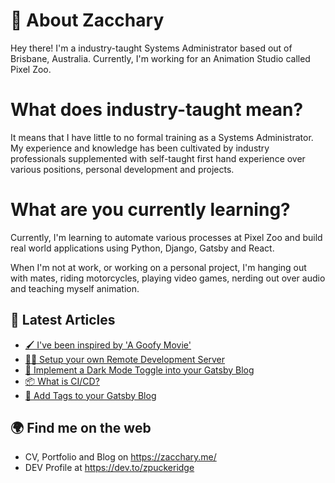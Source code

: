 # 👋 About Zacchary
Hey there! I'm a industry-taught Systems Administrator based out of Brisbane, Australia. Currently, I'm working for an Animation Studio called Pixel Zoo.

# What does industry-taught mean?
It means that I have little to no formal training as a Systems Administrator. My experience and knowledge has been cultivated by industry professionals supplemented with self-taught first hand experience over various positions, personal development and projects.

# What are you currently learning?
Currently, I'm learning to automate various processes at Pixel Zoo and build real world applications using Python, Django, Gatsby and React.

When I'm not at work, or working on a personal project, I'm hanging out with mates, riding motorcycles, playing video games, nerding out over audio and teaching myself animation.

## 📝 Latest Articles
- [🖌️ I've been inspired by 'A Goofy Movie'](https://zacchary.me/inspired-by-goofy-movie/)
- [👨‍💻 Setup your own Remote Development Server](https://zacchary.me/setup-remote-development-server/)
- [🎉 Implement a Dark Mode Toggle into your Gatsby Blog](https://zacchary.me/add-dark-mode-to-gatsby-blog/)
- [📦 What is CI/CD?](https://zacchary.me/what-is-ci-cd/)
- [🎫 Add Tags to your Gatsby Blog](https://zacchary.me/add-tags-to-gatsby-blog/)


## 🌍 Find me on the web
- CV, Portfolio and Blog on https://zacchary.me/
- DEV Profile at https://dev.to/zpuckeridge
